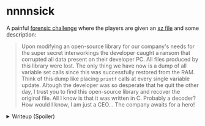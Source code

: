 # nnnnsick

A painful <ins>forensic challenge</ins> where the players are given an [xz file](out/challenge.xz) and some description:

> Upon modifying an open-source library for our company's needs for the super secret interworkings the developer caught a ransom that corrupted all data present on their developer PC. All files produced by this library were lost. The only thing we have now is a dump of all variable set calls since this was successfully restored from the RAM. Think of this dump like placing `printf` calls at every single variable update. Altough the developer was so desperate that he quit the other day, I trust you to find this open-source library and recover the original file. All I know is that it was written in C. Probably a decoder? How would I know, I am just a CEO... The company awaits for a hero!

<details>
<summary>Writeup (Spoiler)</summary>

If we extract the file, we can see a simple text file with this content repeating with different values:

```
code: 250
wd1: 58
ihigh: 3
wd2: 1040
wd1: 14
wd2: 1
rlow: 1
wd2: 1200
dlowt: 1
wd2: 1
wd1: 0
wd1: -30
wd1: 0
s->band[0].nb: 0
wd1: 0
wd2: 8
wd3: 8
s->band[0].det: 32
s->band[0].s: 0
amp[0]: 2
```

So we know that it's the variable states of an open-source C program. We can then look some longer variable name up in github search: https://github.com/search?q=s-%3Eband%5B0%5D.det&type=code

And bump into G722 codec codes or we can just assume that the amp[0]: 2 is raw audio which we can extract from the file and reconstruct the original output. I will do the latter with a not too perfect [poc script](poc.py). It doesn't handle cases when the last bit isn't 10 chunks long, but it's enough for this challenge to get the flag since the input is perfectly aligned to 10.

If we run `python3 ./poc.py`, it extracts the audio to `out/recovered_audio.wav`. Play that, listen to the audio and you will hear the flag.
</details>